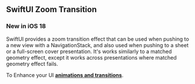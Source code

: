## SwiftUI Zoom Transition

###  New in iOS 18
SwiftUI provides a zoom transition effect that can be used when pushing to a new view with a NavigationStack, and also used when pushing to a sheet or a full-screen cover presentation. It's works similarly to a matched geometry effect, except it works across presentations where matched geometry effect fails.


To Enhance your UI [**animations and transitions**](https://developer.apple.com/videos/play/wwdc2024/10145/).
